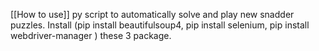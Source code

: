 [[How to use]]
py script to automatically solve and play new snadder puzzles.
Install (pip install beautifulsoup4, pip install selenium, pip install webdriver-manager ) these 3 package.
